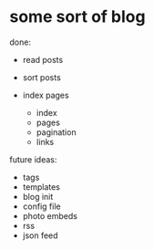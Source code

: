 # some sort of blog

done:
- read posts
- sort posts

- index pages
  - index
  - pages
  - pagination
  - links

future ideas:
- tags
- templates
- blog init
- config file
- photo embeds
- rss
- json feed

